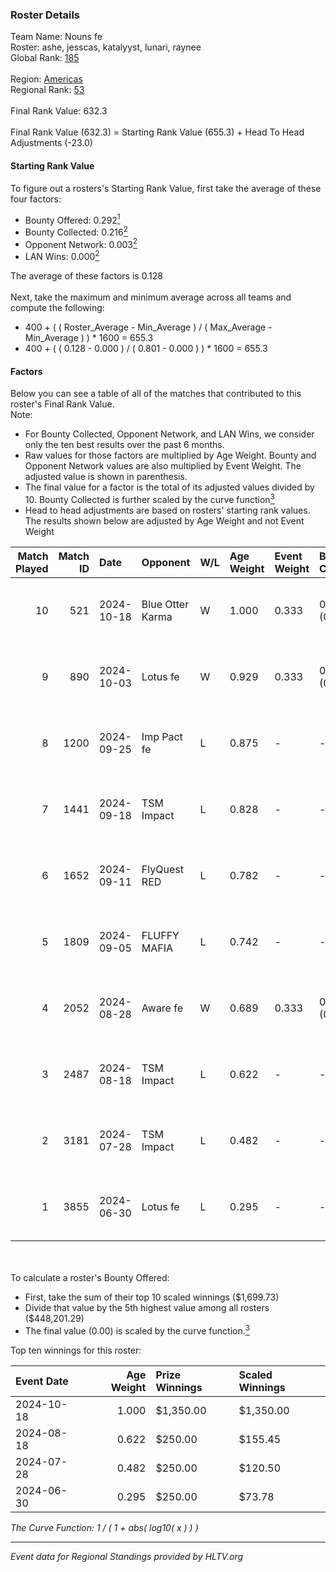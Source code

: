 ### Roster Details<br />
Team Name: Nouns fe<br />
Roster: ashe, jesscas, katalyyst, lunari, raynee<br />
Global Rank: [185](../../standings_global_2024_11_13.md)<br />
<br />
Region: [Americas]( ../../standings_americas_2024_11_13.md)<br />
Regional Rank: [53]( ../../standings_americas_2024_11_13.md)<br />
<br />
Final Rank Value:  632.3<br />
<br />
Final Rank Value (632.3) = Starting Rank Value (655.3) + Head To Head Adjustments (-23.0)<br />

#### Starting Rank Value<br />
To figure out a rosters's Starting Rank Value, first take the average of these four factors:<br />
- Bounty Offered: 0.292[<sup>1</sup>](#table2)
- Bounty Collected: 0.216[<sup>2</sup>](#table1)
- Opponent Network: 0.003[<sup>2</sup>](#table1)
- LAN Wins: 0.000[<sup>2</sup>](#table1)

The average of these factors is 0.128<br />
<br />
Next, take the maximum and minimum average across all teams and compute the following:<br />
- 400 + ( ( Roster_Average - Min_Average ) / ( Max_Average - Min_Average ) ) * 1600 = 655.3
- 400 + ( ( 0.128 - 0.000 ) / ( 0.801 - 0.000 ) ) * 1600 = 655.3


#### Factors<br />
Below you can see a table of all of the matches that contributed to this roster's Final Rank Value.<br />
Note:<br />

- For Bounty Collected, Opponent Network, and LAN Wins, we consider only the ten best results over the past 6 months.
- Raw values for those factors are multiplied by Age Weight. Bounty and Opponent Network values are also multiplied by Event Weight. The adjusted value is shown in parenthesis.
- The final value for a factor is the total of its adjusted values divided by 10. Bounty Collected is further scaled by the curve function[<sup>3</sup>](#curveFunction)
- Head to head adjustments are based on rosters' starting rank values. The results shown below are adjusted by Age Weight and not Event Weight
<span id="table1"></span><br />


| Match Played | Match ID | Date       | Opponent         | W/L | Age Weight | Event Weight | Bounty Collected | Opponent Network | LAN Wins  | H2H Adj. | Roster                                   |
| -: | -: | :- | :- | :- | :- | :- | :- | :- | :- | -: | :- |
|           10 |      521 | 2024-10-18 | Blue Otter Karma | W   | 1.000      | 0.333        | 0.003 (0.001)    | 0.055 (0.018)    | 0 (0.000) |    15.33 | ashe, jesscas, katalyyst, lunari, raynee |
|            9 |      890 | 2024-10-03 | Lotus fe         | W   | 0.929      | 0.333        | 0.003 (0.001)    | 0.028 (0.009)    | 0 (0.000) |    14.17 | ashe, jesscas, katalyyst, lunari, raynee |
|            8 |     1200 | 2024-09-25 | Imp Pact fe      | L   | 0.875      | -            | -                | -                | -         |   -11.93 | ashe, jesscas, katalyyst, lunari, raynee |
|            7 |     1441 | 2024-09-18 | TSM Impact       | L   | 0.828      | -            | -                | -                | -         |   -10.01 | ashe, jesscas, katalyyst, lunari, raynee |
|            6 |     1652 | 2024-09-11 | FlyQuest RED     | L   | 0.782      | -            | -                | -                | -         |    -9.72 | ashe, jesscas, katalyyst, lunari, raynee |
|            5 |     1809 | 2024-09-05 | FLUFFY MAFIA     | L   | 0.742      | -            | -                | -                | -         |   -11.05 | ashe, jesscas, katalyyst, lunari, raynee |
|            4 |     2052 | 2024-08-28 | Aware fe         | W   | 0.689      | 0.333        | 0.002 (0.001)    | 0.031 (0.007)    | 0 (0.000) |    10.88 | ashe, jesscas, katalyyst, lunari, raynee |
|            3 |     2487 | 2024-08-18 | TSM Impact       | L   | 0.622      | -            | -                | -                | -         |    -8.51 | ashe, jesscas, katalyyst, lunari, raynee |
|            2 |     3181 | 2024-07-28 | TSM Impact       | L   | 0.482      | -            | -                | -                | -         |    -6.93 | ashe, jesscas, katalyyst, lunari, raynee |
|            1 |     3855 | 2024-06-30 | Lotus fe         | L   | 0.295      | -            | -                | -                | -         |    -5.25 | ashe, daria, jesscas, katalyyst, raynee  |

<br />
<span id="table2"></span><br />
To calculate a roster's Bounty Offered:<br />

- First, take the sum of their top 10 scaled winnings ($1,699.73)
- Divide that value by the 5th highest value among all rosters ($448,201.29)
- The final value (0.00) is scaled by the curve function.[<sup>3</sup>](#curveFunction)

Top ten winnings for this roster:<br />

| Event Date | Age Weight | Prize Winnings | Scaled Winnings |
| :- | -: | :- | :- |
| 2024-10-18 |      1.000 | $1,350.00      | $1,350.00       |
| 2024-08-18 |      0.622 | $250.00        | $155.45         |
| 2024-07-28 |      0.482 | $250.00        | $120.50         |
| 2024-06-30 |      0.295 | $250.00        | $73.78          |


<span id="curveFunction"></span>_The Curve Function: 1 / ( 1 + abs( log10( x ) ) )_<br />

---
_Event data for Regional Standings provided by HLTV.org_<br />
